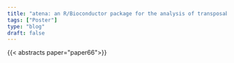 ```yaml
---
title: "atena: an R/Bioconductor package for the analysis of transposable elements"
tags: ["Poster"]
type: "blog"
draft: false
---
```


{{< abstracts paper="paper66">}}


